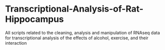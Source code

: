 # Transcriptional-Analysis-of-Rat-Hippocampus
All scripts related to the cleaning, analysis and manipulation of RNAseq data for transcriptional analysis of the effects of alcohol, exercise, and their interaction
